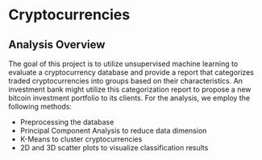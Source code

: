 # Cryptocurrencies
## Analysis Overview
The goal of this project is to utilize unsupervised machine learning to evaluate a cryptocurrency database and provide a report that categorizes traded cryptocurrencies into groups based on their characteristics.
An investment bank might utilize this categorization report to propose a new bitcoin investment portfolio to its clients.
For the analysis, we employ the following methods:
- Preprocessing the database
- Principal Component Analysis to reduce data dimension
- K-Means to cluster cryptocurrencies
- 2D and 3D scatter plots to visualize classification results
